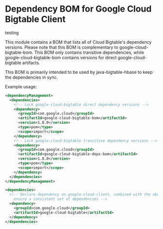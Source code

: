 # Dependency BOM for Google Cloud Bigtable Client

testing

This module contains a BOM that lists all of Cloud Bigtable's dependency versions. Please note that
this BOM is complementary to google-cloud-bigtable-bom. This BOM only contains transitive dependencies,
while google-cloud-bigtable-bom contains versions for direct google-cloud-bigtable artifacts.

This BOM is primarily intended to be used by java-bigtable-hbase to keep the dependencies in sync.

Example usage:

[//]: # ({x-version-update-start:google-cloud-bigtable:released})
```xml
<dependencyManagement>
  <dependencies>
    <!-- Lock google-cloud-bigtable direct dependency versions -->
    <dependency>
      <groupId>com.google.cloud</groupId>
      <artifactId>google-cloud-bigtable-bom</artifactId>
      <version>1.8.0</version>
      <type>pom</type>
      <scope>import</scope>
    </dependency>
    <!-- Lock google-cloud-bigtable transitive dependency versions -->
    <dependency>
      <groupId>com.google.cloud</groupId>
      <artifactId>google-cloud-bigtable-deps-bom</artifactId>
      <version>1.8.0</version>
      <type>pom</type>
      <scope>import</scope>
    </dependency>
  </dependencies>
</dependencyManagement>

<dependencies>
  <!-- Declare dependency on google-cloud-client, combined with the above this will
    ensure a consistent set of dependencies --> 
  <dependency>
    <groupId>com.google.cloud</groupId>
    <artifactId>google-cloud-bigtable</artifactId>
  </dependency>
</dependencies>

```
[//]: # ({x-version-update-end})
